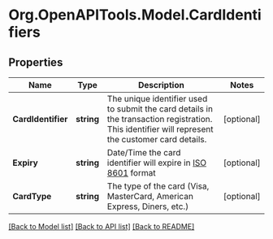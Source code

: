 # Org.OpenAPITools.Model.CardIdentifiers

## Properties

Name | Type | Description | Notes
------------ | ------------- | ------------- | -------------
**CardIdentifier** | **string** | The unique identifier used to submit the card details in the transaction registration. This identifier will represent the customer card details. | [optional] 
**Expiry** | **string** | Date/Time the card identifier will expire in [ISO 8601](http://en.wikipedia.org/wiki/ISO_8601#Combined_date_and_time_representations) format | [optional] 
**CardType** | **string** | The type of the card (Visa, MasterCard, American Express, Diners, etc.) | [optional] 

[[Back to Model list]](../README.md#documentation-for-models) [[Back to API list]](../README.md#documentation-for-api-endpoints) [[Back to README]](../README.md)

